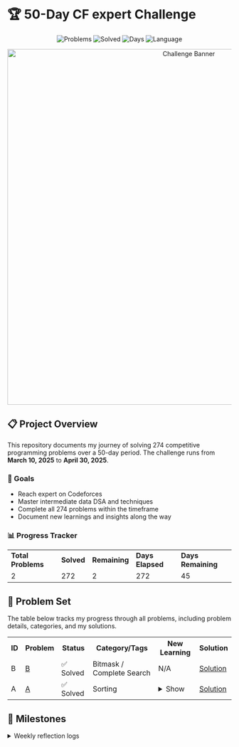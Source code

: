# 🏆 50-Day CF expert Challenge

<p align="center">
  <img src="https://img.shields.io/badge/Problems-274-blue" alt="Problems"/>
  <img src="https://img.shields.io/badge/Solved-2-brightgreen" alt="Solved"/>
  <img src="https://img.shields.io/badge/In_Progress-50_Days-orange" alt="Days"/>
  <img src="https://img.shields.io/badge/Language-C++-00599C?logo=cplusplus" alt="Language"/>
</p>

<p align="center">
  <img src="assets/banner.png" alt="Challenge Banner" width="800"/>
</p>

## 📋 Project Overview

This repository documents my journey of solving 274 competitive programming problems over a 50-day period. The challenge runs from **March 10, 2025** to **April 30, 2025**.

### 🎯 Goals
- Reach expert on Codeforces
- Master intermediate data DSA and techniques
- Complete all 274 problems within the timeframe
- Document new learnings and insights along the way

### 📊 Progress Tracker

<table>
  <tr>
    <td><strong>Total Problems</strong></td>
    <td><strong>Solved</strong></td>
    <td><strong>Remaining</strong></td>
    <td><strong>Days Elapsed</strong></td>
    <td><strong>Days Remaining</strong></td>
  </tr>
  <tr>
    <td>2</td>
    <td>272</td>
    <td>2</td>
    <td>272</td>
    <td>45</td>
  </tr>
</table>


## 🧩 Problem Set

The table below tracks my progress through all problems, including problem details, categories, and my solutions.

<table>
  <tr>
    <th>ID</th>
    <th>Problem</th>
    <th>Status</th>
    <th>Category/Tags</th>
    <th>New Learning</th>
    <th>Solution</th>
  </tr>
    <tr>
    <td>B</td>
    <td><a href="https://vjudge.net/contest/696883#problem/B">B</a></td>
    <td>✅ Solved</td>
    <td>Bitmask / Complete Search</td>
    <td>N/A</td>
    <td><a href="solutions/B.cpp">Solution</a></td>
  </tr>
<tr>
    <td>A</td>
    <td><a href="https://vjudge.net/contest/696883#problem/A">A</a></td>
    <td>✅ Solved</td>
    <td>Sorting</td>
    <td>
      <details>
        <summary>Show</summary>
        Better Practice to convert time in seconds/minutes always and using functions on the go and implement later
      </details>
    </td>
    <td><a href="solutions/A.cpp">Solution</a></td>
  </tr>
</table>

## 📝 Milestones

<details>
<summary>Weekly reflection logs</summary>

### Week 1
- Improved understanding of dynamic programming optimization techniques
- Discovered new approach for tree traversal problems
- Learned about advanced binary search applications

### Week 2
- Mastered segment tree implementation
- Improved understanding of graph algorithms
- Learned efficient string manipulation techniques
</details>